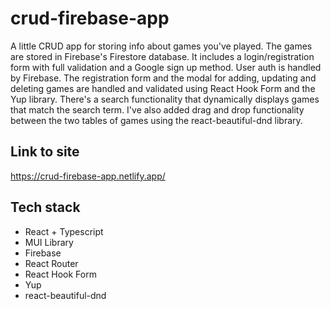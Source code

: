 # crud-firebase-app
A little CRUD app for storing info about games you've played.
The games are stored in Firebase's Firestore database.
It includes a login/registration form with full validation and a Google sign up method. User auth is handled by Firebase.
The registration form and the modal for adding, updating and deleting games are handled and validated using React Hook Form and the Yup library.
There's a search functionality that dynamically displays games that match the search term.
I've also added drag and drop functionality between the two tables of games using the react-beautiful-dnd library.

## Link to site
https://crud-firebase-app.netlify.app/

## Tech stack
- React + Typescript
- MUI Library
- Firebase
- React Router
- React Hook Form
- Yup
- react-beautiful-dnd

